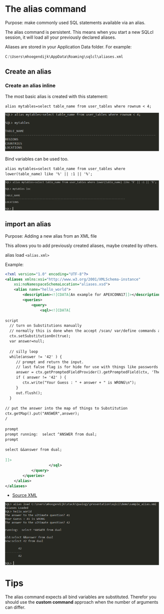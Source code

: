 # The alias command
Purpose: make commonly used SQL statements available via an alias.

The alias command is persistent. This means when you start a new SQLcl session, it will load all your previously declared aliases.

Aliases are stored in your Application Data folder. For example:

`C:\Users\mhoogendijk\AppData\Roaming\sqlcl\aliases.xml`

## Create an alias

### Create an alias inline

The most basic alias is created with this statement:

`alias mytables=select table_name from user_tables where rownum < 4;`

![Inline alias](../img/inline_alias.PNG)

Bind variables can be used too.

`alias mytables=select table_name from user_tables where lower(table_name) like '%' || :1 || '%';`

![Inline alias with bind variable](../img/inline_alias_bind.PNG)


## import an alias
Purpose: Adding a new alias from an XML file

This allows you to add previously created aliases, maybe created by others.

alias load `<alias.xml>`

Example:
```xml
<?xml version="1.0" encoding="UTF-8"?>
<aliases xmlns:xsi="http://www.w3.org/2001/XMLSchema-instance"
	xsi:noNamespaceSchemaLocation="aliases.xsd">
	<alias name="hello_world">
		<description><![CDATA[An example for APEXCONN17]]></description>
		<queries> 
			<query>
				<sql><![CDATA[

script
  // turn on Substitutions manually
  // normally this is done when the accept /scan/ var/define commands are used
  ctx.setSubstitutionOn(true);
  var answer=null;

  // silly loop
  while(answer != '42' ) {
     // prompt and return the input.
     // last false flag is for hide for use with things like passwords not to echo
     answer = ctx.getPromptedFieldProvider().getPromptedField(ctx, 'The answer to the ultimate question?', false);
     if ( answer != '42' ) {
        ctx.write("Your Guess : " + answer + " is WRONG\n");
     }
     out.flush();
  }

// put the answer into the map of things to Substitution
ctx.getMap().put("ANSWER",answer);
/

prompt
prompt running:  select ^ANSWER from dual;
prompt

select &&answer from dual;

]]>
                    </sql>
            </query>
        </queries>		
    </alias>
</aliases>		
```

- [Source XML](../aliases/example_alias.xml)

![Inline alias with bind variable](../img/sample_alias.PNG)

# Tips

The alias command expects all bind variables are substituted. Therefor you should use the **custom command** approach when the number of arguments can differ.
